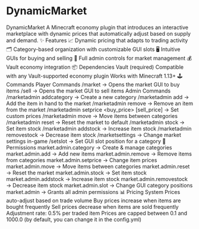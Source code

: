 # DynamicMarket

DynamicMarket 
 A Minecraft economy plugin that introduces an interactive marketplace with dynamic prices that automatically adjust based on supply and demand. 
 ✨ Features 
 📈 Dynamic pricing that adapts to trading activity 
 🗂️ Category-based organization with customizable GUI slots 
 🖥️ Intuitive GUIs for buying and selling 
 🔧 Full admin controls for market management 
 💰 Vault economy integration 
 📦 Dependencies 
 Vault (required) 
 Compatible with any Vault-supported economy plugin 
 Works with Minecraft 1.13+ 
 🕹️ Commands 
 Player Commands 
 /market → Opens the market GUI to buy items 
 /sell → Opens the market GUI to sell items 
 Admin Commands 
 /marketadmin addcategory <name> <icon> → Create a new category 
 /marketadmin add <category> <price> → Add the item in hand to the market 
 /marketadmin remove <category> <item> → Remove an item from the market 
 /marketadmin setprice <category> <item> <buy_price> [sell_price] → Set custom prices 
 /marketadmin move <from> <to> <item> → Move items between categories 
 /marketadmin reset → Reset the market to default 
 /marketadmin stock <category> <item> <amount> → Set item stock 
 /marketadmin addstock <category> <item> <amount> → Increase item stock 
 /marketadmin removestock <category> <item> <amount> → Decrease item stock 
 /marketsettings <setting> <value> → Change market settings in-game 
 /setslot <category> <slot> → Set GUI slot position for a category 
 🔑 Permissions 
 market.admin.category → Create & manage categories 
 market.admin.add → Add new items 
 market.admin.remove → Remove items from categories 
 market.admin.setprice → Change item prices 
 market.admin.move → Move items between categories 
 market.admin.reset → Reset the market 
 market.admin.stock → Set item stock 
 market.admin.addstock → Increase item stock 
 market.admin.removestock → Decrease item stock 
 market.admin.slot → Change GUI category positions 
 market.admin → Grants all admin permissions 
 📊 Pricing System 
 Prices auto-adjust based on trade volume 
 Buy prices increase when items are bought frequently 
 Sell prices decrease when items are sold frequently 
 Adjustment rate: 0.5% per traded item 
 Prices are capped between 0.1 and 1000.0 (by default, you can change it in the config.yml)